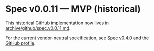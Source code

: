 # Spec v0.0.11 — MVP (historical)

This historical GitHub implementation now lives in [archive/github/spec.v0.0.11.md](archive/github/spec.v0.0.11.md).

For the current vendor-neutral specification, see [Spec v0.4.0](spec.v0.4.0.md) and the [GitHub profile](../profiles/github.md).

